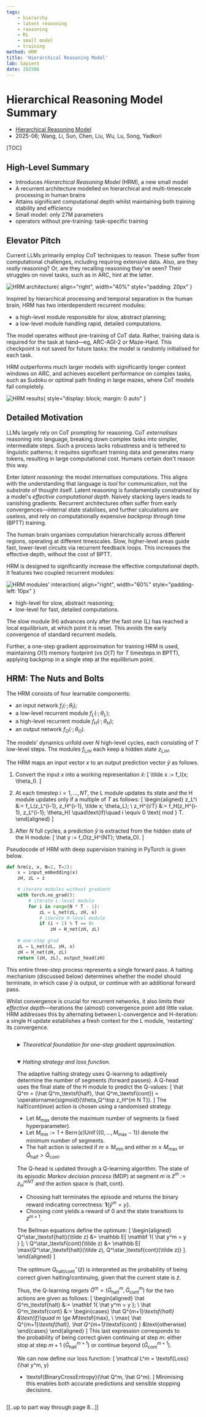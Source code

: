 ```yaml
---
tags:
    - hierarchy
    - latent reasoning
    - reasoning
    - RL
    - small model
    - training
method: HRM
title: 'Hierarchical Reasoning Model'
lab: Sapient
date: 202506
---
```


# Hierarchical Reasoning Model Summary

-   [Hierarchical Reasoning Model](https://arxiv.org/abs/2506.21734)
-   2025-06; Wang, Li, Sun, Chen, Liu, Wu, Lu, Song, Yadkori

[TOC]


## High-Level Summary

-   Introduces *Hierarchical Reasoning Model* (HRM), a new small model
-   A recurrent architecture modelled on hierarchical and multi-timescale processing in human brains
-   Attains significant computational depth whilst maintaining both training stability and efficiency
-   Small model: only 27M parameters
-   operators without pre-training: task-specific training


## Elevator Pitch

Current LLMs primarily employ CoT techniques to reason. These suffer from computational challenges, including requiring extensive data. Also, are they *really* reasoning? Or, are they recalling reasoning they've seen? Their struggles on novel tasks, such as in ARC, hint at the latter.

![HRM architecture](attachments/HRM%20-%20Headline%20Architecture.png){ align="right", width="40%" style="padding: 20px" }

Inspired by hierarchical processing and temporal separation in the human brain, HRM has two interdependent recurrent modules:

-   a high-level module responsible for slow, abstract planning;
-   a low-level module handling rapid, detailed computations.

The model operates without pre-training of CoT data. Rather, training data is required for the task at hand—eg, ARC-AGI-2 or Maze-Hard. This checkpoint is not saved for future tasks: the model is randomly initialised for each task.

HRM outperforms much larger models with significantly longer context windows on ARC, and achieves excellent performance on complex tasks, such as Sudoku or optimal path finding in large mazes, where CoT models fail completely.

![HRM results](attachments/HRM%20-%20Headline%20Results.png){ style="display: block; margin: 0 auto" }


## Detailed Motivation

LLMs largely rely on CoT prompting for reasoning. CoT *externalises* reasoning into language, breaking down complex tasks into simpler, intermediate steps. Such a process lacks robustness and is tethered to linguistic patterns; it requites significant training data and generates many tokens, resulting in large computational cost. Humans certain don't reason this way.

Enter *latent reasoning*: the model *internalises* computations. This aligns with the understanding that language is *tool* for communication, not the *substrate* of thought itself. Latent reasoning is fundamentally constrained by a model's *effective computational depth*. Naively stacking layers leads to vanishing gradients. Recurrent architectures often suffer from early convergences—internal state stabilises, and further calculations are useless, and rely on computationally expensive *backprop through time* (BPTT) training.

The human brain organises computation hierarchically across different regions, operating at different timescales. Slow, higher-level areas guide fast, lower-level circuits via recurrent feedback loops. This increases the effective depth, without the cost of BPTT.

HRM is designed to significantly increase the effective computational depth. It features two coupled recurrent modules:

![HRM modules' interaction](attachments/HRM%20-%20Modules%20Interaction.png){ align="right", width="60%" style="padding-left: 10px" }

-   high-level for slow, abstract reasoning;
-   low-level for fast, detailed computations.

The slow module (H) advances only after the fast one (L) has reached a local equilibrium, at which point it is reset. This avoids the early convergence of standard recurrent models.

Further, a one-step gradient approximation for training HRM is used, maintaining $O(1)$ memory footprint (vs $O(T)$ for $T$ timesteps in BPTT), applying backprop in a single step at the equilibrium point.


## HRM: The Nuts and Bolts

The HRM consists of four learnable components:

-   an input network $f_I(\cdot; \theta_I)$;
-   a low-level recurrent module $f_L(\cdot; \theta_L)$;
-   a high-level recurrent module $f_H(\cdot; \theta_H)$;
-   an output network $f_O(\cdot; \theta_O)$.

The models' dynamics unfold over $N$ high-level cycles, each consisting of $T$ low-level steps. The modules $f_{L/H}$ each keep a hidden state $z_{L/H}$.

The HRM maps an input vector $x$ to an output prediction vector $\hat y$ as follows.

1.  Convert the input $x$ into a working representation $\tilde x$:
    \[
        \tilde x
    :=  f_I(x; \theta_I).
    \]

2.  At each timestep $i = 1, ..., NT$, the L module updates its state and the H module updates only if a multiple of $T$ as follows:
    \[
    \begin{aligned}
        z_L^i
    &:=
        f_L(z_L^{i-1}, z_H^{i-1}, \tilde x; \theta_L);
    \\
        z_H^{i/T}
    &:=
        f_H(z_H^{i-1}, z_L^{i-1}; \theta_H)
    \quad\text{if}\quad
        i \equiv 0 \text{ mod } T.
    \end{aligned}
    \]

3.  After $N$ full cycles, a prediction $\hat y$ is extracted from the hidden state of the H module:
    \[
        \hat y
    :=  f_O(z_H^{NT}; \theta_O).
    \]

Pseudocode of HRM with deep supervision training in PyTorch is given below.

```python
def hrm(z, x, N=2, T=2):
    x = input_embedding(x)
    zH, zL = z

    # iterate modules without gradient
    with torch.no_grad():
        # iterate L-level module
        for i in range(N * T - 1):
            zL = L_net(zL, zH, x)
            # iterate H-level module
            if (i + 1) % T == 0:
                zH = H_net(zH, zL)
    
    # one-step grad
    zL = L_net(zL, zH, x)
    zH = H_net(zH, zL)
    return (zH, zL), output_head(zH)
```

This entire three-step process represents a single forward pass. A halting mechanism (discussed below) determines whether the model should terminate, in which case $\hat y$ is output, or continue with an additional forward pass.

Whilst convergence is crucial for recurrent networks, it also limits their *effective depth*—iterations the (almost) convergence point add little value. HRM addresses this by alternating between L-convergence and H-iteration: a single H update establishes a fresh context for the L module, 'restarting' its convergence.

<details style="margin: 2em">
<summary><i>Theoretical foundation for one-step gradient approximation.</i></summary>

The one-step gradient approximation is based on *deep equilibrium models*, which employ the *implicit function theorem* to bypass BPTT.

In idealised HRM behaviour, during the $k$-th high-level cycle, in state $z_H^{k-1}$, the L module iterates its state $z_L$ to a local fixed point $z_L^\star$. This can be expressed in the form
\[
    z_L^\star
=   f_L(z_L^\star, z_H^{k-1}, \tilde x; \theta_L),
\]
where $\tilde x = f_I(x; \theta_I)$. The H module then performs a single update using this converged state:
\[
    z_H^k
=   f_H(z_H^{k-1}, z_L^\star; \theta_H),
\]
In other words,
\[
    z_H^k
=   f(z_H^{k-1}; \theta, \tilde x)
\]
for some $f$, where $\theta = (\theta_I, \theta_L, \theta_H)$. Its fixed point $z_H^\star = z_H^\star(\theta, \tilde x)$ satisfies
\[
    z_H^\star
=   f(z_H^\star; \theta).
\]
The implicit function theorem allows calculation of the exact gradient *of the fixed point* $z_H^\star$ wrt $\theta$ through the Jacobian $J_F(z_H) := \frac{\partial F}{\partial z_H}$:
\[
    \frac{\partial z_H^\star}{\partial \theta}
=   \bigl( I - J_F(z_H^\star) \bigr)^{-1}
\cdot
    \frac{\partial F}{\partial \theta} \biggr|_{z_H = z_H^\star}.
\]

Unfortunately, evaluating and inverting $I - J_F(z_H)$ is prohibitively expensive. But, for $z_H$ in a neighbourhood of the fixed point, $J_F(z_H) \approx 0$. This leads to
\[
    \frac{\partial z_H^\star}{\partial \theta_H}
\approx
    \frac{\partial f_H}{\partial \theta_H},
\quad
    \frac{\partial z_H^\star}{\partial \theta_L}
\approx
    \frac{\partial f_H}{\partial z_L^\star}
\cdot
    \frac{\partial z_L^\star}{\partial \theta_L}
\quad\textsf{and}\quad
    \frac{\partial z_H^\star}{\partial \theta_I}
\approx
    \frac{\partial f_H}{\partial z_L^\star}
\cdot
    \frac{\partial z_L^\star}{\partial \theta_I}.
\]
The gradients of the low-level fixed point $z_L^\star$ can be approximated similarly:
\[
    \frac{\partial z_L^\star}{\partial \theta_L}
\approx
    \frac{\partial f_L}{\partial \theta_L}
\quad\textsf{and}\quad
    \frac{\partial z_L^\star}{\partial \theta_I}
\approx
    \frac{\partial f_L}{\partial \theta_I}.
\]
Plugging these into the previous display gives the final approximated gradients:
\[
    \frac{\partial z_H^\star}{\partial \theta_H}
\approx
    \frac{\partial f_H}{\partial \theta_H},
\quad
    \frac{\partial z_H^\star}{\partial \theta_L}
\approx
    \frac{\partial f_H}{\partial z_L^\star}
\cdot
    \frac{\partial f_L}{\partial \theta_L}
\quad\textsf{and}\quad
    \frac{\partial z_H^\star}{\partial \theta_I}
\approx
    \frac{\partial f_H}{\partial z_L^\star}
\cdot
    \frac{\partial f_L}{\partial \theta_I};
\]
these depend only on the functions $f_{H/L/I}$.
</details>


<details open style="margin: 2em">
<summary><i>Halting strategy and loss function.</i></summary>

The adaptive halting strategy uses Q-learning to adaptively determine the number of segments (forward passes). A Q-head uses the final state of the H module to predict the Q-values:
\[
    \hat Q^m
=   (\hat Q^m_\textsf{half}, \hat Q^m_\textsf{cont})
=   \operatorname{sigmoid}(\theta_Q^\top z_H^{m N T}).
\]
The half/cont(inue) action is chosen using a randomised strategy.

-   Let $M_\textsf{max}$ denote the maximum number of segments (a fixed hyperparameter).
-   Let $M_\textsf{min} := 1 + \operatorname{Bern}(\varepsilon) \operatorname{Unif}(\{0, ..., M_\textsf{max} - 1\})$ denote the minimum number of segments.
-   The halt action is selected if $m \ge M_\textsf{min}$ and either $m \ge M_\textsf{max}$ or $\hat Q_\textsf{half} > \hat Q_\textsf{cont}$.

The Q-head is updated through a Q-learning algorithm. The state of its episodic *Markov decision process* (MDP) at segment $m$ is $\tilde z^m := z_H^{m N T}$ and the action space is $\{\textsf{halt}, \textsf{cont}\}$.

-   Choosing $\textsf{halt}$ terminates the episode and returns the binary reward indicating correctness: $\mathbf 1\{ \hat y^m = y \}$.
-   Choosing $\textsf{cont}$ yields a reward of $0$ and the state transitions to $\tilde z^{m+1}$.

The Bellman equations define the optimum:
\[
\begin{aligned}
    Q^\star_\textsf{halt}(\tilde z)
&=  \mathbb E[ \mathbf 1\{ \hat y^m = y \} ];
\\
    Q^\star_\textsf{cont}(\tilde z)
&=  \mathbb E[ \max\{Q^\star_\textsf{halt}(\tilde z), Q^\star_\textsf{cont}(\tilde z)\} ].
\end{aligned}
\]

The optimum $Q^\star_\textsf{halt/cont}(\tilde z)$ is interpreted as the probability of being correct given halting/continuing, given that the current state is $\tilde z$.

Thus, the Q-learning *targets* $\hat G^m = (\hat G^m_\textsf{halt}, \hat G^m_\textsf{cont})$ for the two actions are given as follows:
\[
\begin{aligned}
    \hat G^m_\textsf{halt}
&:=
    \mathbf 1\{ \hat y^m = y \};
\\
    \hat G^m_\textsf{cont}
&:=
\begin{cases}
    \hat Q^{m+1}_\textsf{halt}
&\text{if}\quad m \ge M_\textsf{max},
\\
    \max\{ \hat Q^{m+1}_\textsf{halt}, \hat Q^{m+1}_\textsf{cont} \}
&\text{otherwise}
\end{cases}
\end{aligned}
\]
This last expression corresponds to the probability of being correct given continuing at step $m$: either stop at step $m+1$ ($\hat G^{m+1}_\textsf{halt}$) or continue beyond ($\hat G^{m+1}_\textsf{cont}$).

We can now define our loss function:
\[
    \mathcal L^m
=   \textsf{Loss}(\hat y^m, y)
+   \textsf{BinaryCrossEntropy}(\hat Q^m, \hat G^m).
\]
Minimising this enables both accurate predictions and sensible stopping decisions.
</details>

[[..up to part way through page 8...]]